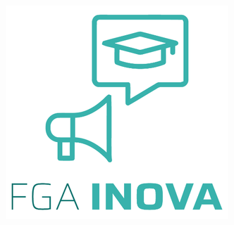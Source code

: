 <img src='assets/images/logoFga-03.png' class="cover-image">


<!-- [GitHub](https://github.com/UnBArqDsw2021-2/2021.2_G1_chapa_quente)
[Wiki](#Chapa-quente) -->
